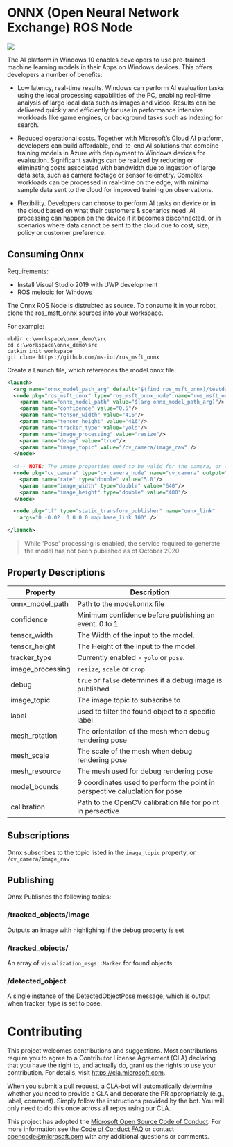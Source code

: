 # ONNX (Open Neural Network Exchange) ROS Node

![](https://github.com/ms-iot/ros_msft_onnx/workflows/ros_msft_onnx%20CI/badge.svg)

The AI platform in Windows 10 enables developers to use pre-trained machine learning models in their Apps on Windows devices. This offers developers a number of benefits:

* Low latency, real-time results. Windows can perform AI evaluation tasks using the local processing capabilities of the PC, enabling real-time analysis of large local data such as images and video. Results can be delivered quickly and efficiently for use in performance intensive workloads like game engines, or background tasks such as indexing for search.

* Reduced operational costs. Together with Microsoft’s Cloud AI platform, developers can build affordable, end-to-end AI solutions that combine training models in Azure with deployment to Windows devices for evaluation. Significant savings can be realized by reducing or eliminating costs associated with bandwidth due to ingestion of large data sets, such as camera footage or sensor telemetry. Complex workloads can be processed in real-time on the edge, with minimal sample data sent to the cloud for improved training on observations.

* Flexibility. Developers can choose to perform AI tasks on device or in the cloud based on what their customers & scenarios need. AI processing can happen on the device if it becomes disconnected, or in scenarios where data cannot be sent to the cloud due to cost, size, policy or customer preference. 

## Consuming Onnx
Requirements:

* Install Visual Studio 2019 with UWP development
* ROS melodic for Windows


The Onnx ROS Node is distrubted as source. To consume it in your robot, clone the ros_msft_onnx sources into your workspace.

For example:

```Batchfile
mkdir c:\workspace\onnx_demo\src
cd c:\workspace\onnx_demo\src
catkin_init_workspace
git clone https://github.com/ms-iot/ros_msft_onnx
```

Create a Launch file, which references the model.onnx file:

```xml
<launch>
  <arg name="onnx_model_path_arg" default="$(find ros_msft_onnx)/testdata/model.onnx"/>
  <node pkg="ros_msft_onnx" type="ros_msft_onnx_node" name="ros_msft_onnx" output="screen">
    <param name="onnx_model_path" value="$(arg onnx_model_path_arg)"/>
    <param name="confidence" value="0.5"/>
    <param name="tensor_width" value="416"/>
    <param name="tensor_height" value="416"/>
    <param name="tracker_type" value="yolo"/>
    <param name="image_processing" value="resize"/>
    <param name="debug" value="true"/>
    <param name="image_topic" value="/cv_camera/image_raw" />
  </node>
  
  <!-- NOTE: The image properties need to be valid for the camera, or the node will auto select the closest values -->
  <node pkg="cv_camera" type="cv_camera_node" name="cv_camera" output="screen">
    <param name="rate" type="double" value="5.0"/>
    <param name="image_width" type="double" value="640"/>
    <param name="image_height" type="double" value="480"/>
  </node>

  <node pkg="tf" type="static_transform_publisher" name="onnx_link"
    args="0 -0.02  0 0 0 0 map base_link 100" />  

</launch>
```

> While 'Pose' processing is enabled, the service required to generate the model has not been published as of October 2020
 

## Property Descriptions

| Property | Description |
|----------| ------------|
| onnx_model_path | Path to the model.onnx file | 
| confidence | Minimum confidence before publishing an event. 0 to 1 |
| tensor_width| The Width of the input to the model. |
| tensor_height| The Height of the input to the model. |
| tracker_type| Currently enabled - `yolo` or `pose`. |
| image_processing| `resize`, `scale` or `crop` |
| debug| `true` or `false` determines if a debug image is published |
| image_topic| The image topic to subscribe to |
| label | used to filter the found object to a specific label |
| mesh_rotation| The orientation of the mesh when debug rendering pose |
| mesh_scale| The scale of the mesh when debug rendering pose |
| mesh_resource| The mesh used for debug rendering pose |
| model_bounds| 9 coordinates used to perform the point in perspective caluclation for pose |
| calibration | Path to the OpenCV calibration file for point in persective |

## Subscriptions
Onnx subscribes to the topic listed in the `image_topic` property, or `/cv_camera/image_raw`

## Publishing
Onnx Publishes the following topics:

### /tracked_objects/image
Outputs an image with highlighing if the debug property is set

### /tracked_objects/
An array of `visualization_msgs::Marker` for found objects

### /detected_object
A single instance of the DetectedObjectPose message, which is output when tracker_type is set to pose.

# Contributing

This project welcomes contributions and suggestions.  Most contributions require you to agree to a
Contributor License Agreement (CLA) declaring that you have the right to, and actually do, grant us
the rights to use your contribution. For details, visit https://cla.microsoft.com.

When you submit a pull request, a CLA-bot will automatically determine whether you need to provide
a CLA and decorate the PR appropriately (e.g., label, comment). Simply follow the instructions
provided by the bot. You will only need to do this once across all repos using our CLA.

This project has adopted the [Microsoft Open Source Code of Conduct](https://opensource.microsoft.com/codeofconduct/).
For more information see the [Code of Conduct FAQ](https://opensource.microsoft.com/codeofconduct/faq/) or
contact [opencode@microsoft.com](mailto:opencode@microsoft.com) with any additional questions or comments.
